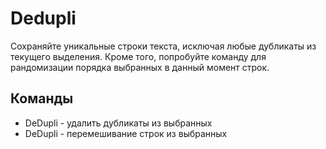 # Dedupli

Сохраняйте уникальные строки текста, исключая любые дубликаты из текущего выделения. Кроме того, попробуйте команду для рандомизации порядка выбранных в данный момент строк.

## Команды

- DeDupli - удалить дубликаты из выбранных
- DeDupli - перемешивание строк из выбранных
